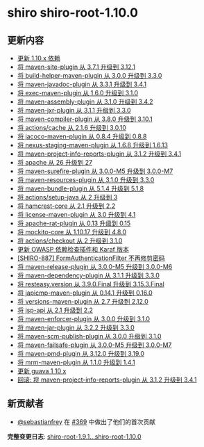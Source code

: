 # shiro shiro-root-1.10.0

## 更新内容

- [更新 1.10.x 依赖](https://github.com/apache/shiro/pull/373)
- [将 maven-site-plugin 从 3.7.1 升级到 3.12.1](https://github.com/apache/shiro/pull/413)
- [将 build-helper-maven-plugin 从 3.0.0 升级到 3.3.0](https://github.com/apache/shiro/pull/412)
- [将 maven-javadoc-plugin 从 3.3.1 升级到 3.4.1](https://github.com/apache/shiro/pull/401)
- [将 exec-maven-plugin 从 1.6.0 升级到 3.1.0](https://github.com/apache/shiro/pull/414)
- [将 maven-assembly-plugin 从 3.1.0 升级到 3.4.2](https://github.com/apache/shiro/pull/416)
- [将 maven-jxr-plugin 从 3.1.1 升级到 3.3.0](https://github.com/apache/shiro/pull/402)
- [将 maven-compiler-plugin 从 3.8.0 升级到 3.10.1](https://github.com/apache/shiro/pull/400)
- [将 actions/cache 从 2.1.6 升级到 3.0.10](https://github.com/apache/shiro/pull/377)
- [将 jacoco-maven-plugin 从 0.8.4 升级到 0.8.8](https://github.com/apache/shiro/pull/403)
- [将 nexus-staging-maven-plugin 从 1.6.8 升级到 1.6.13](https://github.com/apache/shiro/pull/390)
- [将 maven-project-info-reports-plugin 从 3.1.2 升级到 3.4.1](https://github.com/apache/shiro/pull/396)
- [将 apache 从 26 升级到 27](https://github.com/apache/shiro/pull/392)
- [将 maven-surefire-plugin 从 3.0.0-M5 升级到 3.0.0-M7](https://github.com/apache/shiro/pull/420)
- [将 maven-resources-plugin 从 3.1.0 升级到 3.3.0](https://github.com/apache/shiro/pull/421)
- [将 maven-bundle-plugin 从 5.1.4 升级到 5.1.8](https://github.com/apache/shiro/pull/415)
- [将 actions/setup-java 从 2 升级到 3](https://github.com/apache/shiro/pull/379)
- [将 hamcrest-core 从 2.1 升级到 2.2](https://github.com/apache/shiro/pull/424)
- [将 license-maven-plugin 从 3.0 升级到 4.1](https://github.com/apache/shiro/pull/425)
- [将 apache-rat-plugin 从 0.13 升级到 0.15](https://github.com/apache/shiro/pull/423)
- [将 mockito-core 从 1.10.17 升级到 4.8.0](https://github.com/apache/shiro/pull/394)
- [将 actions/checkout 从 2 升级到 3.1.0](https://github.com/apache/shiro/pull/375)
- [更新 OWASP 依赖检查插件和 Karaf 版本](https://github.com/apache/shiro/pull/410)
- [[SHIRO-887] FormAuthenticationFilter 不再修剪密码](https://github.com/apache/shiro/pull/369)
- [将 maven-release-plugin 从 3.0.0-M5 升级到 3.0.0-M6](https://github.com/apache/shiro/pull/450)
- [将 maven-dependency-plugin 从 3.1.1 升级到 3.3.0](https://github.com/apache/shiro/pull/453)
- [将 resteasy.version 从 3.9.0.Final 升级到 3.15.3.Final](https://github.com/apache/shiro/pull/452)
- [将 japicmp-maven-plugin 从 0.14.1 升级到 0.16.0](https://github.com/apache/shiro/pull/454)
- [将 versions-maven-plugin 从 2.7 升级到 2.12.0](https://github.com/apache/shiro/pull/457)
- [将 jsp-api 从 2.1 升级到 2.2](https://github.com/apache/shiro/pull/455)
- [将 maven-enforcer-plugin 从 3.0.0 升级到 3.1.0](https://github.com/apache/shiro/pull/460)
- [将 maven-jar-plugin 从 3.2.2 升级到 3.3.0](https://github.com/apache/shiro/pull/461)
- [将 maven-scm-publish-plugin 从 3.0.0 升级到 3.1.0](https://github.com/apache/shiro/pull/464)
- [将 maven-failsafe-plugin 从 3.0.0-M5 升级到 3.0.0-M7](https://github.com/apache/shiro/pull/463)
- [将 maven-pmd-plugin 从 3.12.0 升级到 3.19.0](https://github.com/apache/shiro/pull/456)
- [将 mrm-maven-plugin 从 1.1.0 升级到 1.4.1](https://github.com/apache/shiro/pull/458)
- [更新 guava 1 10 x](https://github.com/apache/shiro/pull/471)
- [回滚: 将 maven-project-info-reports-plugin 从 3.1.2 升级到 3.4.1](https://github.com/apache/shiro/pull/473)

## 新贡献者

- [@sebastianfrey](https://github.com/sebastianfrey) 在 [#369](https://github.com/apache/shiro/pull/369) 中做出了他们的首次贡献

**完整变更日志**: [shiro-root-1.9.1...shiro-root-1.10.0](https://github.com/apache/shiro/compare/shiro-root-1.9.1...shiro-root-1.10.0)
```